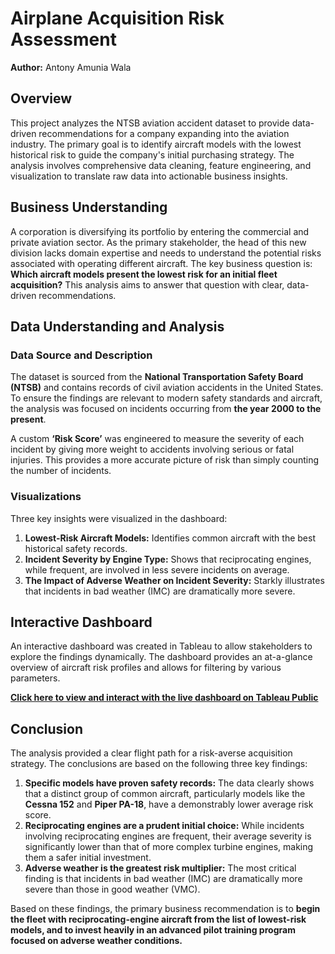 # Airplane Acquisition Risk Assessment

**Author:** Antony Amunia Wala

## Overview

This project analyzes the NTSB aviation accident dataset to provide data-driven recommendations for a company expanding into the aviation industry. The primary goal is to identify aircraft models with the lowest historical risk to guide the company's initial purchasing strategy. The analysis involves comprehensive data cleaning, feature engineering, and visualization to translate raw data into actionable business insights.

## Business Understanding

A corporation is diversifying its portfolio by entering the commercial and private aviation sector. As the primary stakeholder, the head of this new division lacks domain expertise and needs to understand the potential risks associated with operating different aircraft. The key business question is: **Which aircraft models present the lowest risk for an initial fleet acquisition?** This analysis aims to answer that question with clear, data-driven recommendations.

## Data Understanding and Analysis

### Data Source and Description
The dataset is sourced from the **National Transportation Safety Board (NTSB)** and contains records of civil aviation accidents in the United States. To ensure the findings are relevant to modern safety standards and aircraft, the analysis was focused on incidents occurring from **the year 2000 to the present**.

A custom **‘Risk Score’** was engineered to measure the severity of each incident by giving more weight to accidents involving serious or fatal injuries. This provides a more accurate picture of risk than simply counting the number of incidents.

### Visualizations

Three key insights were visualized in the dashboard:

1.  **Lowest-Risk Aircraft Models:** Identifies common aircraft with the best historical safety records.
2.  **Incident Severity by Engine Type:** Shows that reciprocating engines, while frequent, are involved in less severe incidents on average.
3.  **The Impact of Adverse Weather on Incident Severity:** Starkly illustrates that incidents in bad weather (IMC) are dramatically more severe.

## Interactive Dashboard

An interactive dashboard was created in Tableau to allow stakeholders to explore the findings dynamically. The dashboard provides an at-a-glance overview of aircraft risk profiles and allows for filtering by various parameters.

**[Click here to view and interact with the live dashboard on Tableau Public](https://public.tableau.com/app/profile/antony.wala/viz/AirplaneAquisitionRiskAssesment/Dashboard1)**

## Conclusion

The analysis provided a clear flight path for a risk-averse acquisition strategy. The conclusions are based on the following three key findings:

1.  **Specific models have proven safety records:** The data clearly shows that a distinct group of common aircraft, particularly models like the **Cessna 152** and **Piper PA-18**, have a demonstrably lower average risk score.
2.  **Reciprocating engines are a prudent initial choice:** While incidents involving reciprocating engines are frequent, their average severity is significantly lower than that of more complex turbine engines, making them a safer initial investment.
3.  **Adverse weather is the greatest risk multiplier:** The most critical finding is that incidents in bad weather (IMC) are dramatically more severe than those in good weather (VMC).

Based on these findings, the primary business recommendation is to **begin the fleet with reciprocating-engine aircraft from the list of lowest-risk models, and to invest heavily in an advanced pilot training program focused on adverse weather conditions.**